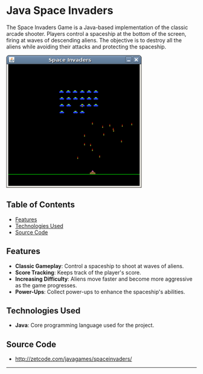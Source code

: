 # Java Space Invaders

The Space Invaders Game is a Java-based implementation of the classic arcade shooter. Players control a spaceship at the bottom of the screen, firing at waves of descending aliens. The objective is to destroy all the aliens while avoiding their attacks and protecting the spaceship.

![Space Invaders screenshot](spaceinvaders.png)

## Table of Contents

- [Features](#features)
- [Technologies Used](#technologies-used)
- [Source Code](#source-code)

## Features

- **Classic Gameplay**: Control a spaceship to shoot at waves of aliens.
- **Score Tracking**: Keeps track of the player's score.
- **Increasing Difficulty**: Aliens move faster and become more aggressive as the game progresses.
- **Power-Ups**: Collect power-ups to enhance the spaceship's abilities.

## Technologies Used

- **Java**: Core programming language used for the project.

## Source Code

- http://zetcode.com/javagames/spaceinvaders/

---
